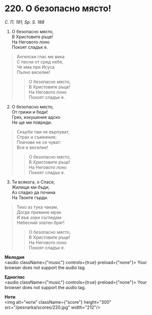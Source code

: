 # 220. О безопасно място!

_С. П. 191, Sp. S. 188_

1. О безопасно място,  
В Христовите ръце!  
На Неговото лоно  
Покоят сладък е.  

> Ангелски глас ме вика  
> С песни от сред небе,  
> Че има при Исуса  
> Пълно веселие!  
> > О безопасно място,  
> > В Христовите ръце!  
> > На Неговото лоно  
> > Покоят сладък е.  

2. О безопасно място,  
От грижи и беди!  
Грях, изкушение адско  
Не ще ми повреди.  

> Скърби там не върлуват,  
> Страх и съмнение;  
> Плачове не се чуват:  
> Все е веселие!  
> > О безопасно място,  
> > В Христовите ръце!  
> > На Неговото лоно  
> > Покоят сладък е.  

3. Ти всякога, о Спасе,  
Жилище ми бъди;  
Аз сладко да почина  
На Твоите гърди.  

> Тихо аз тука чакам,  
> Догде премине мрак  
> И във зори съгледам  
> Небесний златен бряг!  
> > О безопасно място,  
> > В Христовите ръце!  
> > На Неговото лоно  
> > Покоят сладък е.

**Мелодия**  
<audio className={"music"} controls={true} preload={"none"}>
    <source src="/pesnarka/mp3/220.mp3" type="audio/mpeg"/>
    Your browser does not support the audio tag.
</audio>

**Едноглас**  
<audio className={"music"} controls={true} preload={"none"}>
    <source src="/pesnarka/transp/220.mp3" type="audio/mpeg"/>
    Your browser does not support the audio tag.
</audio>

**Ноти**  
<img alt="ноти" className={"score"} height="300" src="/pesnarka/scores/220.jpg" width="212"/>
